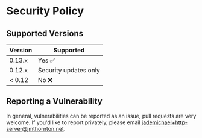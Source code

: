 # Security Policy

## Supported Versions

| Version | Supported              |
|---------|------------------------|
| 0.13.x  | Yes :white_check_mark: |
| 0.12.x  | Security updates only  |
| < 0.12  | No :x:                 |

## Reporting a Vulnerability

In general, vulnerabilities can be reported as an issue, pull requests are very welcome. If you'd like to report privately, please email jademichael+http-server@jmthornton.net.
